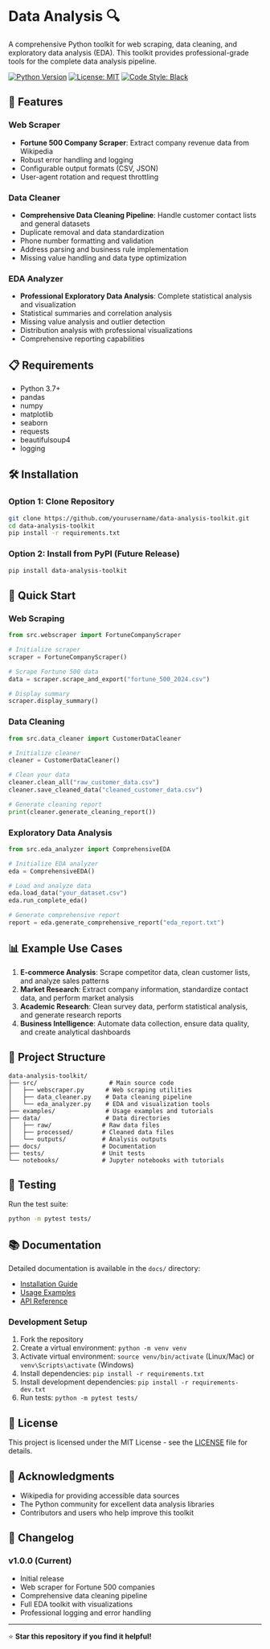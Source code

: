 # Data Analysis 🔍

A comprehensive Python toolkit for web scraping, data cleaning, and exploratory data analysis (EDA). This toolkit provides professional-grade tools for the complete data analysis pipeline.

[![Python Version](https://img.shields.io/badge/python-3.7%2B-blue.svg)](https://python.org)
[![License: MIT](https://img.shields.io/badge/License-MIT-yellow.svg)](https://opensource.org/licenses/MIT)
[![Code Style: Black](https://img.shields.io/badge/code%20style-black-000000.svg)](https://github.com/psf/black)

## 🚀 Features

### Web Scraper
- **Fortune 500 Company Scraper**: Extract company revenue data from Wikipedia
- Robust error handling and logging
- Configurable output formats (CSV, JSON)
- User-agent rotation and request throttling

### Data Cleaner
- **Comprehensive Data Cleaning Pipeline**: Handle customer contact lists and general datasets
- Duplicate removal and data standardization
- Phone number formatting and validation
- Address parsing and business rule implementation
- Missing value handling and data type optimization

### EDA Analyzer
- **Professional Exploratory Data Analysis**: Complete statistical analysis and visualization
- Statistical summaries and correlation analysis
- Missing value analysis and outlier detection
- Distribution analysis with professional visualizations
- Comprehensive reporting capabilities

## 📋 Requirements

- Python 3.7+
- pandas
- numpy
- matplotlib
- seaborn
- requests
- beautifulsoup4
- logging

## 🛠️ Installation

### Option 1: Clone Repository
```bash
git clone https://github.com/yourusername/data-analysis-toolkit.git
cd data-analysis-toolkit
pip install -r requirements.txt
```

### Option 2: Install from PyPI (Future Release)
```bash
pip install data-analysis-toolkit
```

## 🎯 Quick Start

### Web Scraping
```python
from src.webscraper import FortuneCompanyScraper

# Initialize scraper
scraper = FortuneCompanyScraper()

# Scrape Fortune 500 data
data = scraper.scrape_and_export("fortune_500_2024.csv")

# Display summary
scraper.display_summary()
```

### Data Cleaning
```python
from src.data_cleaner import CustomerDataCleaner

# Initialize cleaner
cleaner = CustomerDataCleaner()

# Clean your data
cleaner.clean_all("raw_customer_data.csv")
cleaner.save_cleaned_data("cleaned_customer_data.csv")

# Generate cleaning report
print(cleaner.generate_cleaning_report())
```

### Exploratory Data Analysis
```python
from src.eda_analyzer import ComprehensiveEDA

# Initialize EDA analyzer
eda = ComprehensiveEDA()

# Load and analyze data
eda.load_data("your_dataset.csv")
eda.run_complete_eda()

# Generate comprehensive report
report = eda.generate_comprehensive_report("eda_report.txt")
```

## 📊 Example Use Cases

1. **E-commerce Analysis**: Scrape competitor data, clean customer lists, and analyze sales patterns
2. **Market Research**: Extract company information, standardize contact data, and perform market analysis
3. **Academic Research**: Clean survey data, perform statistical analysis, and generate research reports
4. **Business Intelligence**: Automate data collection, ensure data quality, and create analytical dashboards

## 📁 Project Structure

```
data-analysis-toolkit/
├── src/                    # Main source code
│   ├── webscraper.py      # Web scraping utilities
│   ├── data_cleaner.py    # Data cleaning pipeline
│   └── eda_analyzer.py    # EDA and visualization tools
├── examples/              # Usage examples and tutorials
├── data/                  # Data directories
│   ├── raw/              # Raw data files
│   ├── processed/        # Cleaned data files
│   └── outputs/          # Analysis outputs
├── docs/                 # Documentation
├── tests/                # Unit tests
└── notebooks/            # Jupyter notebooks with tutorials
```

## 🧪 Testing

Run the test suite:

```bash
python -m pytest tests/
```

## 📚 Documentation

Detailed documentation is available in the `docs/` directory:

- [Installation Guide](https://github.com/poornavenkatn08/Python_Pandas-Data-Analysis-Portfolio/blob/main/docs/Installation.md)
- [Usage Examples](https://github.com/poornavenkatn08/Python_Pandas-Data-Analysis-Portfolio/blob/main/docs/usage.md)
- [API Reference](https://github.com/poornavenkatn08/Python_Pandas-Data-Analysis-Portfolio/blob/main/docs/api_reference.md)


### Development Setup

1. Fork the repository
2. Create a virtual environment: `python -m venv venv`
3. Activate virtual environment: `source venv/bin/activate` (Linux/Mac) or `venv\Scripts\activate` (Windows)
4. Install dependencies: `pip install -r requirements.txt`
5. Install development dependencies: `pip install -r requirements-dev.txt`
6. Run tests: `python -m pytest tests/`

## 📜 License

This project is licensed under the MIT License - see the [LICENSE](LICENSE) file for details.

## 🙏 Acknowledgments

- Wikipedia for providing accessible data sources
- The Python community for excellent data analysis libraries
- Contributors and users who help improve this toolkit


## 🔄 Changelog

### v1.0.0 (Current)
- Initial release
- Web scraper for Fortune 500 companies
- Comprehensive data cleaning pipeline
- Full EDA toolkit with visualizations
- Professional logging and error handling

---

⭐ **Star this repository if you find it helpful!**


```python

```

